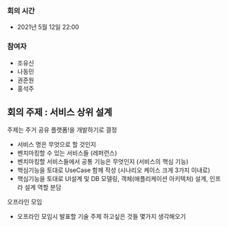 ### 회의 시간
- 2021년 5월 12일 22:00

### 참여자
- 조유신
- 나동민
- 권준원
- 홍석주

## 회의 주제 : 서비스 상위 설계
주제는 주거 공유 플랫폼!을 개발하기로 결정

- 서비스 명은 무엇으로 할 것인지
- 벤치마킹할 수 있는 서비스들 (레퍼런스)
- 벤치마킹할 서비스들에서 공통 기능은 무엇인지 (서비스의 핵심 기능)
- 핵심기능을 토대로 UseCase 함께 작성 (시나리오 케이스 크게 3가지 이내로)
- 핵심기능을 토대로 UI설계 및 DB 모델링, 객체(애플리케이션 아키텍처) 설계, 인프라 설계 역할 분담

오프라인 모임
- 오프라인 모임시 발표할 기술 주제 하고싶은 것들 몇가지 생각해오기

